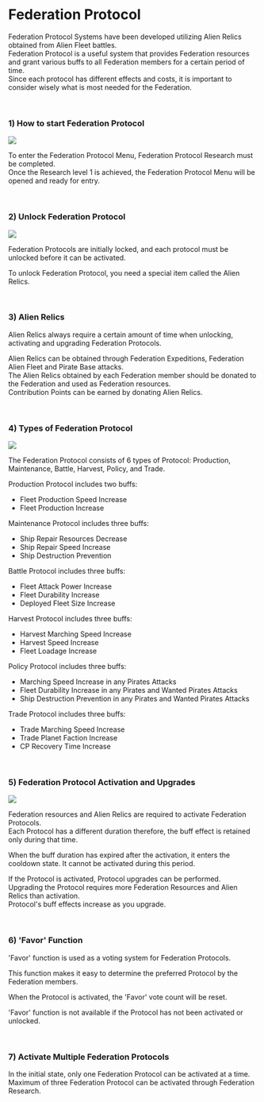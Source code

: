 # Federation Protocol

Federation Protocol Systems have been developed utilizing Alien Relics obtained from Alien Fleet battles.<br>
Federation Protocol is a useful system that provides Federation resources and grant various buffs to all Federation members for a certain period of time.<br>
Since each protocol has different effects and costs, it is important to consider wisely what is most needed for the Federation.<br>

<br>

### 1) How to start Federation Protocol

![](http://astrokings.s3.amazonaws.com/html/img/help/609_01howtostart.jpg)

To enter the Federation Protocol Menu, Federation Protocol Research must be completed.<br>
Once the Research level 1 is achieved, the Federation Protocol Menu will be opened and ready for entry.

<br>

### 2) Unlock Federation Protocol

![](http://astrokings.s3.amazonaws.com/html/img/help/609_02unlock.jpg)

Federation Protocols are initially locked, and each protocol must be unlocked before it can be activated.

To unlock Federation Protocol, you need a special item called the Alien Relics.

<br>

### 3) Alien Relics

Alien Relics always require a certain amount of time when unlocking, activating and upgrading Federation Protocols.

Alien Relics can be obtained through Federation Expeditions, Federation Alien Fleet and Pirate Base attacks.<br>
The Alien Relics obtained by each Federation member should be donated to the Federation and used as Federation resources.<br>
Contribution Points can be earned by donating Alien Relics.

<br>

### 4) Types of Federation Protocol

![](http://astrokings.s3.amazonaws.com/html/img/help/609_03types.jpg)

The Federation Protocol consists of 6 types of Protocol: Production, Maintenance, Battle,  Harvest, Policy, and Trade.

Production Protocol includes two buffs:<br>
- Fleet Production Speed Increase<br>
- Fleet Production Increase

Maintenance Protocol includes three buffs:<br>
- Ship Repair Resources Decrease<br>
- Ship Repair Speed Increase<br>
- Ship Destruction Prevention

Battle Protocol includes three buffs:<br>
- Fleet Attack Power Increase<br>
- Fleet Durability Increase<br>
- Deployed Fleet Size Increase

Harvest Protocol includes three buffs:<br>
- Harvest Marching Speed Increase<br>
- Harvest Speed Increase<br>
- Fleet Loadage Increase

Policy Protocol includes three buffs:<br>
- Marching Speed Increase in any Pirates Attacks<br>
- Fleet Durability Increase in any Pirates and Wanted Pirates Attacks<br>
- Ship Destruction Prevention in any Pirates and Wanted Pirates Attacks

Trade Protocol includes three buffs:<br>
- Trade Marching Speed Increase<br>
- Trade Planet Faction Increase<br>
- CP Recovery Time Increase

<br>

### 5) Federation Protocol Activation and Upgrades

![](http://astrokings.s3.amazonaws.com/html/img/help/609_04activationn.jpg)

Federation resources and Alien Relics are required to activate Federation Protocols.<br>
Each Protocol has a different duration therefore, the buff effect is retained only during that time.

When the buff duration has expired after the activation, it enters the cooldown state. It cannot be activated during this period.

If the Protocol is activated, Protocol upgrades can be performed.<br>
Upgrading the Protocol requires more Federation Resources and Alien Relics than activation.<br>
Protocol's buff effects increase as you upgrade.

<br>

### 6) 'Favor' Function

'Favor' function is used as a voting system for Federation Protocols.

This function makes it easy to determine the preferred Protocol by the Federation members.

When the Protocol is activated, the 'Favor' vote count will be reset.

'Favor' function is not available if the Protocol has not been activated or unlocked.

<br>

### 7) Activate Multiple Federation Protocols

In the initial state, only one Federation Protocol can be activated at a time.<br>
Maximum of three Federation Protocol can be activated through Federation Research. 


